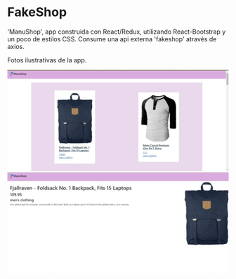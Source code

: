 # FakeShop
'ManuShop', app construida con React/Redux, utilizando React-Bootstrap y un poco de estilos CSS. Consume una api externa 'fakeshop' através de axios. 

Fotos ilustrativas de la app.

![](image/image1.jpeg)
![](image/image2.jpeg)


